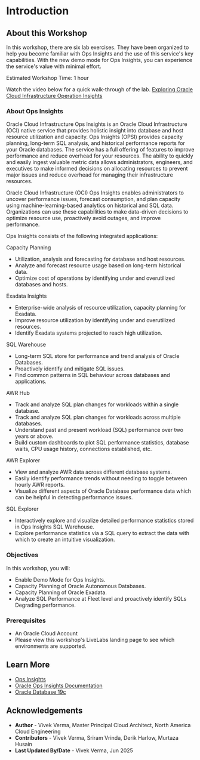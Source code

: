﻿# Introduction

## About this Workshop

In this workshop, there are six lab exercises. They have been organized to help you become familiar with Ops Insights and the use of this service's key capabilities. With the new demo mode for Ops Insights, you can experience the service's value with minimal effort.

Estimated Workshop Time: 1 hour

Watch the video below for a quick walk-through of the lab.
[Exploring Oracle Cloud Infrastructure Operation Insights](videohub:1_fuoh53zk)

### About Ops Insights

Oracle Cloud Infrastructure Ops Insights is an Oracle Cloud Infrastructure (OCI) native service that provides holistic insight into database and host resource utilization and capacity.  Ops Insights (OPSI) provides capacity planning, long-term SQL analysis, and historical performance reports for your Oracle databases. The service has a full offering of features to improve performance and reduce overhead for your resources. The ability to quickly and easily ingest valuable metric data allows administrators, engineers, and executives to make informed decisions on allocating resources to prevent major issues and reduce overhead for managing their infrastructure resources.

Oracle Cloud Infrastructure (OCI) Ops Insights enables administrators to uncover performance issues, forecast consumption, and plan capacity using machine-learning-based analytics on historical and SQL data. Organizations can use these capabilities to make data-driven decisions to optimize resource use, proactively avoid outages, and improve performance.

Ops Insights consists of the following integrated applications:

Capacity Planning

* Utilization, analysis and forecasting for database and host resources.
* Analyze and forecast resource usage based on long-term historical data.
* Optimize cost of operations by identifying under and overutilized databases and hosts.

Exadata Insights

* Enterprise-wide analysis of resource utilization, capacity planning for Exadata.
* Improve resource utilization by identifying under and overutilized resources.
* Identify Exadata systems projected to reach high utilization.

SQL Warehouse

* Long-term SQL store for performance and trend analysis of Oracle Databases.
* Proactively identify and mitigate SQL issues.
* Find common patterns in SQL behaviour across databases and applications.

AWR Hub

* Track and analyze SQL plan changes for workloads within a single database.
* Track and analyze SQL plan changes for workloads across multiple databases.
* Understand past and present workload (SQL) performance over two years or above.
* Build custom dashboards to plot SQL performance statistics, database waits, CPU usage history, connections established, etc.

AWR Explorer

* View and analyze AWR data across different database systems.
* Easily identify performance trends without needing to toggle between hourly AWR reports.
* Visualize different aspects of Oracle Database performance data which can be helpful in detecting performance issues.

SQL Explorer

* Interactively explore and visualize detailed performance statistics stored in Ops Insights SQL Warehouse.
* Explore performance statistics via a SQL query to extract the data with which to create an intuitive visualization.

### Objectives

In this workshop, you will:
* Enable Demo Mode for Ops Insights.
* Capacity Planning of Oracle Autonomous Databases.
* Capacity Planning of Oracle Exadata.
* Analyze SQL Performance at Fleet level and proactively identify SQLs Degrading performance.

### Prerequisites

* An Oracle Cloud Account
* Please view this workshop's LiveLabs landing page to see which environments are supported.

## Learn More

- [Ops Insights]( https://www.oracle.com/manageability/operations-insights/)
- [Oracle Ops Insights Documentation]( https://docs.oracle.com/en-us/iaas/operations-insights/index.html)
- [Oracle Database 19c]( https://www.oracle.com/database/)

## Acknowledgements

- **Author** - Vivek Verma, Master Principal Cloud Architect, North America Cloud Engineering
- **Contributors** - Vivek Verma, Sriram Vrinda, Derik Harlow, Murtaza Husain
- **Last Updated By/Date** - Vivek Verma, Jun 2025